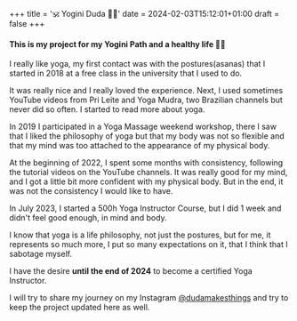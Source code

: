 +++
title = '🕉️ Yogini Duda 🧘‍♀️'
date = 2024-02-03T15:12:01+01:00
draft = false
+++

#### This is my project for my Yogini Path and a healthy life 🧘‍♀️

I really like yoga, my first contact was with the postures(asanas) that I started in 2018 at a free class in the university that I used to do.

It was really nice and I really loved the experience. Next, I used sometimes YouTube videos from Pri Leite and Yoga Mudra, two Brazilian channels but never did so often. I started to read more about yoga.

In 2019 I participated in a Yoga Massage weekend workshop, there I saw that I liked the philosophy of yoga but that my body was not so flexible and that my mind was too attached to the appearance of my physical body.

At the beginning of 2022, I spent some months with consistency, following the tutorial videos on the YouTube channels. It was really good for my mind, and I got a little bit more confident with my physical body. But in the end, it was not the consistency I would like to have. 

In July 2023, I started a 500h Yoga Instructor Course, but I did 1 week and didn't feel good enough, in mind and body.

I know that yoga is a life philosophy, not just the postures, but for me, it represents so much more, I put so many expectations on it, that I think that I sabotage myself.

I have the desire **until the end of 2024** to become a certified Yoga Instructor.

I will try to share my journey on my Instagram [@dudamakesthings](https://www.instagram.com/dudamakesthings/) and try to keep the project updated here as well.